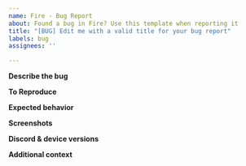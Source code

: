 ```yaml
---
name: Fire - Bug Report
about: Found a bug in Fire? Use this template when reporting it
title: "[BUG] Edit me with a valid title for your bug report"
labels: bug
assignees: ''

---
```


<!-- Text between these characters are comments and will not be visible in the final issue, you can leave them where they are -->

**Describe the bug**
 <!-- A clear and concise description of what the bug is. -->

**To Reproduce**
<!-- Steps to reproduce the behavior: -->

**Expected behavior**
<!-- A clear and concise description of what you expected to happen. -->

**Screenshots**
<!-- If applicable, add screenshots to help explain your problem. -->

**Discord & device versions**
<!-- Examples:
* 66.14 (1489), Android 10
* iOS TestFlight v66.0 (build 24395), iPhone 12, iOS 14.4
* Canary 80085 (b935fcb), KDE Neon 5.21.3
-->

**Additional context**
<!-- Add any other context about the problem here. -->
